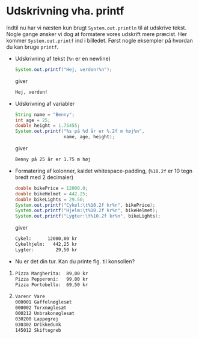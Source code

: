 # Udskrivning vha. printf

Indtil nu har vi næsten kun brugt `System.out.println` til at udskrive tekst. Nogle gange ønsker vi dog at formatere vores udskrift mere præcist. Her kommer `System.out.printf` ind i billedet. Først nogle eksempler på hvordan du kan bruge `printf`.

- Udskrivning af tekst (`%n` er en newline)
    ```java
    System.out.printf("Hej, verden!%n");
    ```
    giver
    ```txt
    Hej, verden!
    ```
- Udskrivning af variabler
    ```java
    String name = "Benny";
    int age = 25;
    double height = 1.75455;
    System.out.printf("%s på %d år er %.2f m høj%n", 
                      name, age, height);
    ```
    giver
    ```txt
    Benny på 25 år er 1.75 m høj
    ```

- Formatering af kolonner, kaldet whitespace-padding, (`%10.2f` er 10 tegn bredt med 2 decimaler)
    ```java
    double bikePrice = 12000.0;
    double bikeHelmet = 442.25;
    double bikeLights = 29.50;
    System.out.printf("Cykel:\t%10.2f kr%n", bikePrice);
    System.out.printf("Hjelm:\t%10.2f kr%n", bikeHelmet);
    System.out.printf("Lygter:\t%10.2f kr%n", bikeLights);
    ```
    giver
    ``` txt
    Cykel:      12000,00 kr
    Cykelhjelm:   442,25 kr
    Lygter:        29,50 kr
    ```
- Nu er det din tur. Kan du printe flg. til konsollen?
1. ```txt
   Pizza Margherita:  89,00 kr
   Pizza Pepperoni:   99,00 kr
   Pizza Portobello:  69,50 kr
   ```
2. ```txt
   Varenr Vare
   000001 Gaffelnøglesæt
   000002 Torxnøglesæt
   000212 Unbrakonøglesæt
   030200 Lappegrej
   030302 Drikkedunk
   145012 Skiftegreb
   ```